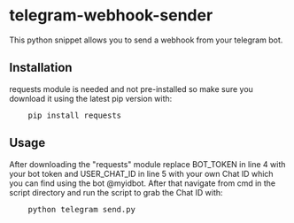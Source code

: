 # telegram-webhook-sender
This python snippet allows you to send a webhook from your telegram bot.

## Installation 
requests module is needed and not pre-installed so make sure you download it using the latest pip version with:
<pre>
    pip install requests
</pre>

## Usage
After downloading the "requests" module replace BOT_TOKEN in line 4 with your bot token and USER_CHAT_ID in line 5 with your own Chat ID which you can find using the bot @myidbot. 
After that navigate from cmd in the script directory and run the script to grab the Chat ID with:
<pre>
    python telegram_send.py
</pre>
